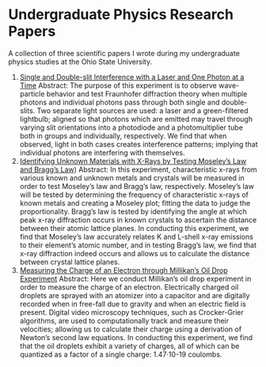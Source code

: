 # Undergraduate Physics Research Papers
A collection of three scientific papers I wrote during my undergraduate physics studies at the Ohio State University.

1. [Single and Double-slit Interference with a Laser and One Photon at a Time](https://github.com/handerso/undergraduate_scientific_papers/blob/main/Single%20and%20Double-slit%20Interference%20with%20a%20Laser%20and%20One%20Photon%20at%20a%20Time.pdf)
Abstract: The purpose of this experiment is to observe wave-particle behavior and test Fraunhofer diffraction theory when multiple photons and individual photons pass through both single and double-slits. Two separate light sources are used: a laser and a green-filtered lightbulb; aligned so that photons which are emitted may travel through varying slit orientations into a photodiode and a photomultiplier tube both in groups and individually, respectively. We find that when observed, light in both cases creates interference patterns; implying that individual photons are interfering with themselves.
2. [Identifying Unknown Materials with X-Rays by Testing Moseley’s Law and Bragg’s Law](https://github.com/handerso/undergraduate_scientific_papers/blob/main/Identifying%20Unknown%20Materials%20with%20X-Rays%20by%20Testing%20Moseley%E2%80%99s%20Law%20and%20Bragg%E2%80%99s%20Law.pdf))
Abstract: In this experiment, characteristic x-rays from various known and unknown metals and crystals will be measured in order to test Moseley’s law and Bragg’s law, respectively. Moseley’s law will be tested by determining the frequency of characteristic x-rays of known metals and creating a Moseley plot; fitting the data to judge the proportionality. Bragg’s law is tested by identifying the angle at which peak x-ray diffraction occurs in known crystals to ascertain the distance between their atomic lattice planes. In conducting this experiment, we find that Moseley’s law accurately relates K and L-shell x-ray emissions to their element’s atomic number, and in testing Bragg’s law, we find that x-ray diffraction indeed occurs and allows us to calculate the distance between crystal lattice planes. 
3. [Measuring the Charge of an Electron through Millikan’s Oil Drop Experiment](https://github.com/handerso/undergraduate_scientific_papers/blob/main/Measuring%20the%20Charge%20of%20an%20Electron%20through%20Millikan%E2%80%99s%20Oil%20Drop%20Experiment.pdf)
Abstract: Here we conduct Millikan’s oil drop experiment in order to measure the charge of an electron. Electrically charged oil droplets are sprayed with an atomizer into a capacitor and are digitally recorded when in free-fall due to gravity and when an electric field is present. Digital video microscopy techniques, such as Crocker-Grier algorithms, are used to computationally track and measure their velocities; allowing us to calculate their charge using a derivation of Newton’s second law equations. In conducting this experiment, we find that the oil droplets exhibit a variety of charges, all of which can be quantized as a factor of a single charge: 1.47·10-19 coulombs.
